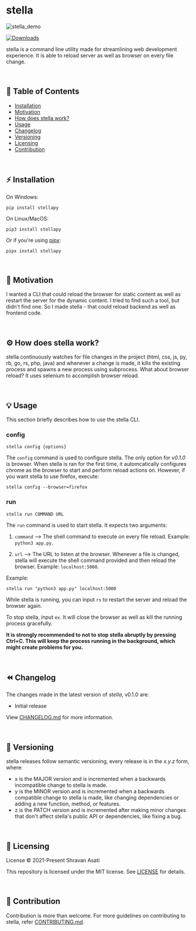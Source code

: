 # stella

![stella_demo](assets/stella.gif)

[![Downloads](https://pepy.tech/badge/stellapy)](https://pepy.tech/project/stellapy)

stella is a command line utility made for streamlining web development experience. It is able to reload server as well as browser on every file change.

<br>


## 📝 Table of Contents
- [Installation](#%EF%B8%8F-installation)
- [Motivation](#-motivation)
- [How does stella work?](#%EF%B8%8F-how-does-stella-work)
- [Usage](#-usage)
- [Changelog](#-changelog)
- [Versioning](#-versioning)
- [Licensing](#-licensing)
- [Contribution](#-contribution)


<br>


## ⚡️ Installation

On Windows:
```
pip install stellapy
```

On Linux/MacOS:
```
pip3 install stellapy
```

Or if you're using [pipx](https://pypa.github.io/pipx/):
```
pipx install stellapy
```


<br>



## 💫 Motivation

I wanted a CLI that could reload the browser for static content as well as restart the server for the dynamic content. I tried to find such a tool, but didn't find one. So I made stella - that could reload backend as well as frontend code.

<br>

## ⚙️ How does stella work?

stella continuously watches for file changes in the project (html, css, js, py, rb, go, rs, php, java) and whenever a change is made, it kills the existing process and spawns a new process using subprocess. What about browser reload? It uses selenium to accomplish browser reload.

<br>


## 💡 Usage

This section briefly describes how to use the stella CLI.

### config

```
stella config {options}
```

The `config` command is used to configure stella. The only option for *v0.1.0* is browser. When stella is ran for the first time, it automcatically configures chrome as the browser to start and perform reload actions on. However, if you want stella to use firefox, execute:

```
stella config --browser=firefox
```

### run

```
stella run COMMAND URL
```

The `run` command is used to start stella.
It expects two arguments:

1. `command` --> The shell command to execute on every file reload. Example:
`python3 app.py`.

2. `url` --> The URL to listen at the browser. Whenever a file is changed, stella will execute the shell command provided and then reload the browser. Example: `localhost:5000`.

Example:
```
stella run "python3 app.py" localhost:5000
```

While stella is running, you can input `rs` to restart the server and reload the browser again. 

To stop stella, input `ex`. It will close the browser as well as kill the running process gracefully.

**It is strongly recommended to not to stop stella abruptly by pressing Ctrl+C. This will keep the process running in the background, which might create problems for you.**

<br>


## ⏪ Changelog
The changes made in the latest version of *stella*, v0.1.0 are:

- Initial release

View [CHANGELOG.md](CHANGELOG.md) for more information.

<br>


## 🔖 Versioning

stella releases follow semantic versioning, every release is in the *x.y.z* form, where:

- x is the MAJOR version and is incremented when a backwards incompatible change to stella is made.
- y is the MINOR version and is incremented when a backwards compatible change to stella is made, like changing dependencies or adding a new function, method, or features.
- z is the PATCH version and is incremented after making minor changes that don't affect stella's public API or dependencies, like fixing a bug.

<br>

## 📄 Licensing

License © 2021-Present Shravan Asati

This repository is licensed under the MIT license. See [LICENSE](LICENSE) for details.

<br>

## 👥 Contribution

Contribution is more than welcome. For more guidelines on contributing to stella, refer [CONTRIBUTING.md](CONTRIBUTING.md).